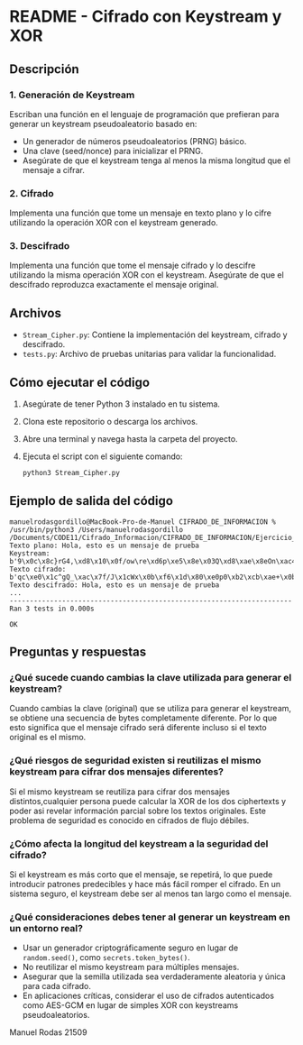 # README - Cifrado con Keystream y XOR

## Descripción

### 1. Generación de Keystream
Escriban una función en el lenguaje de programación que prefieran para generar un keystream pseudoaleatorio basado en:

- Un generador de números pseudoaleatorios (PRNG) básico.
- Una clave (seed/nonce) para inicializar el PRNG.
- Asegúrate de que el keystream tenga al menos la misma longitud que el mensaje a cifrar.

### 2. Cifrado
Implementa una función que tome un mensaje en texto plano y lo cifre utilizando la operación XOR con el keystream generado.

### 3. Descifrado
Implementa una función que tome el mensaje cifrado y lo descifre utilizando la misma operación XOR con el keystream. Asegúrate de que el descifrado reproduzca exactamente el mensaje original.

## Archivos
- `Stream_Cipher.py`: Contiene la implementación del keystream, cifrado y descifrado.
- `tests.py`: Archivo de pruebas unitarias para validar la funcionalidad.

## Cómo ejecutar el código
1. Asegúrate de tener Python 3 instalado en tu sistema.
2. Clona este repositorio o descarga los archivos.
3. Abre una terminal y navega hasta la carpeta del proyecto.
4. Ejecuta el script con el siguiente comando:

   ```bash
   python3 Stream_Cipher.py
   ```

## Ejemplo de salida del código
```
manuelrodasgordillo@MacBook-Pro-de-Manuel CIFRADO_DE_INFORMACION % /usr/bin/python3 /Users/manuelrodasgordillo
/Documents/CODE11/Cifrado_Informacion/CIFRADO_DE_INFORMACION/Ejercicio_Stream_Cipher/Stream_Cipher.py
Texto plano: Hola, esto es un mensaje de prueba
Keystream: b'9\x0c\x8c}rG4,\xd8\x10\x0f/ow\re\xd6p\xe5\x8e\x03Q\xd8\xae\x8eOn\xac4/\xc21\xb7\xb0'
Texto cifrado: b'qc\xe0\x1c^gQ_\xac\x7f/J\x1cWx\x0b\xf6\x1d\x80\xe0p0\xb2\xcb\xae+\x0b\x8cD]\xb7T\xd5\xd1'
Texto descifrado: Hola, esto es un mensaje de prueba
...
----------------------------------------------------------------------
Ran 3 tests in 0.000s

OK
```

## Preguntas y respuestas
### ¿Qué sucede cuando cambias la clave utilizada para generar el keystream?
Cuando cambias la clave (original) que se utiliza para generar el keystream, se obtiene una secuencia de bytes completamente diferente. Por lo que esto significa que el mensaje cifrado será diferente incluso si el texto original es el mismo.

### ¿Qué riesgos de seguridad existen si reutilizas el mismo keystream para cifrar dos mensajes diferentes?
Si el mismo keystream se reutiliza para cifrar dos mensajes distintos,cualquier persona puede calcular la XOR de los dos ciphertexts y poder asi revelar información parcial sobre los textos originales. Este problema de seguridad es conocido en cifrados de flujo débiles.

### ¿Cómo afecta la longitud del keystream a la seguridad del cifrado?
Si el keystream es más corto que el mensaje, se repetirá, lo que puede introducir patrones predecibles y hace más fácil romper el cifrado. En un sistema seguro, el keystream debe ser al menos tan largo como el mensaje.

### ¿Qué consideraciones debes tener al generar un keystream en un entorno real?
- Usar un generador criptográficamente seguro en lugar de `random.seed()`, como `secrets.token_bytes()`.
- No reutilizar el mismo keystream para múltiples mensajes.
- Asegurar que la semilla utilizada sea verdaderamente aleatoria y única para cada cifrado.
- En aplicaciones críticas, considerar el uso de cifrados autenticados como AES-GCM en lugar de simples XOR con keystreams pseudoaleatorios.

Manuel Rodas 21509

